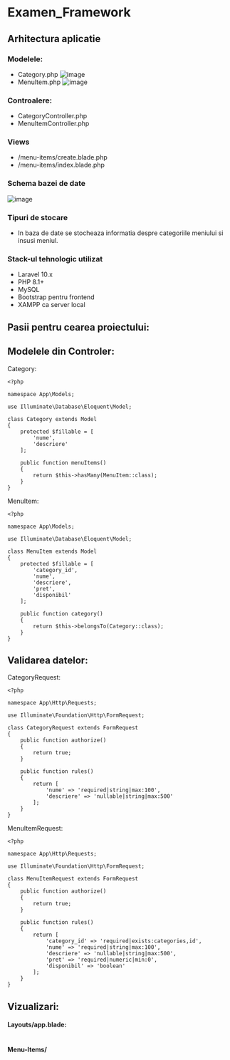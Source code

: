 # Examen_Framework

## Arhitectura aplicatie
### Modelele: 
- Category.php
![image](https://github.com/user-attachments/assets/823f718d-c75c-41a9-b4e7-495dcc0163d5)
- MenuItem.php
![image](https://github.com/user-attachments/assets/843f6227-02ed-4092-ac29-b62f62816240)

### Controalere:
- CategoryController.php
- MenuItemController.php

### Views
- /menu-items/create.blade.php
- /menu-items/index.blade.php

### Schema bazei de date
![image](https://github.com/user-attachments/assets/2f60f479-3b3a-4b4e-ac00-b495aad7745b)

### Tipuri de stocare
- In baza de date se stocheaza informatia despre categoriile meniului si insusi meniul.

### Stack-ul tehnologic utilizat
- Laravel 10.x
- PHP 8.1+
- MySQL
- Bootstrap pentru frontend
- XAMPP ca server local


## Pasii pentru cearea proiectului:

## Modelele din Controler:
Category:
```
<?php

namespace App\Models;

use Illuminate\Database\Eloquent\Model;

class Category extends Model
{
    protected $fillable = [
        'nume',
        'descriere'
    ];

    public function menuItems()
    {
        return $this->hasMany(MenuItem::class);
    }
}
```

MenuItem:
```
<?php

namespace App\Models;

use Illuminate\Database\Eloquent\Model;

class MenuItem extends Model
{
    protected $fillable = [
        'category_id',
        'nume',
        'descriere',
        'pret',
        'disponibil'
    ];

    public function category()
    {
        return $this->belongsTo(Category::class);
    }
}
```


## Validarea datelor:
CategoryRequest:
```
<?php

namespace App\Http\Requests;

use Illuminate\Foundation\Http\FormRequest;

class CategoryRequest extends FormRequest
{
    public function authorize()
    {
        return true;
    }

    public function rules()
    {
        return [
            'nume' => 'required|string|max:100',
            'descriere' => 'nullable|string|max:500'
        ];
    }
}
```

MenuItemRequest:
```
<?php

namespace App\Http\Requests;

use Illuminate\Foundation\Http\FormRequest;

class MenuItemRequest extends FormRequest
{
    public function authorize()
    {
        return true;
    }

    public function rules()
    {
        return [
            'category_id' => 'required|exists:categories,id',
            'nume' => 'required|string|max:100',
            'descriere' => 'nullable|string|max:500',
            'pret' => 'required|numeric|min:0',
            'disponibil' => 'boolean'
        ];
    }
}
```

## Vizualizari:
#### Layouts/app.blade:
```
```

#### Menu-Items/
```
```

####
```
```





